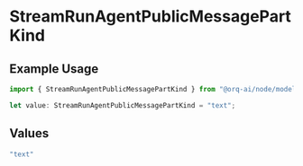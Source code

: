 # StreamRunAgentPublicMessagePartKind

## Example Usage

```typescript
import { StreamRunAgentPublicMessagePartKind } from "@orq-ai/node/models/operations";

let value: StreamRunAgentPublicMessagePartKind = "text";
```

## Values

```typescript
"text"
```